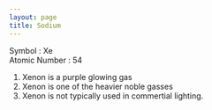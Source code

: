 ```yaml
---
layout: page
title: Sodium
---
```


Symbol : Xe  
Atomic Number : 54

1. Xenon is a purple glowing gas
2. Xenon is one of the heavier noble gasses
3. Xenon is not typically used in commertial lighting. 
